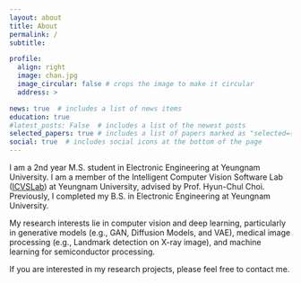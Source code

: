 ```yaml
---
layout: about
title: About
permalink: /
subtitle: 

profile:
  align: right
  image: chan.jpg
  image_circular: false # crops the image to make it circular
  address: >

news: true  # includes a list of news items
education: true
#latest_posts: False  # includes a list of the newest posts
selected_papers: true # includes a list of papers marked as "selected={true}"
social: true  # includes social icons at the bottom of the page
---
```


I am a 2nd year M.S. student in Electronic Engineering at Yeungnam University. I am a member of the Intelligent Computer Vision Software Lab ([ICVSLab](https://pogary.yu.ac.kr/notice.html)) at Yeungnam University, advised by Prof. Hyun-Chul Choi. Previously, I completed my B.S. in Electronic Engineering at Yeungnam University.

My research interests lie in computer vision and deep learning, particularly in generative models (e.g., GAN, Diffusion Models, and VAE), medical image processing (e.g., Landmark detection on X-ray image), and machine learning for semiconductor processing.

If you are interested in my research projects, please feel free to contact me.
